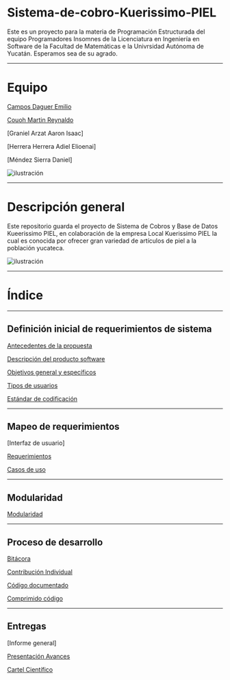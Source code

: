 # Sistema-de-cobro-Kuerissimo-PIEL

 Este es un proyecto para la materia de Programación Estructurada del equipo Programadores Insomnes de la Licenciatura en Ingeniería en Software de la Facultad de Matemáticas e la Univrsidad Autónoma de Yucatán. Esperamos sea de su agrado.
_______________________________________________________________________________________________________________________________________________________________________
# Equipo

[Campos Daguer Emilio](https://github.com/Emcamdag)

[Couoh Martin Reynaldo](https://github.com/ReynaldoCoMa)

[Graniel Arzat Aaron Isaac]

[Herrera Herrera Adiel Elioenai]

[Méndez Sierra Daniel]

![ilustración](https://github.com/Emcamdag/Base-de-datos-Kuerissimo-PIEL/blob/main/Documentos/Fases/Insomnes.jpeg)

_______________________________________________________________________________________________________________________________________________________________________
# Descripción general

Este repositorio guarda el proyecto de Sistema de Cobros y Base de Datos Kueerissimo PIEL, en colaboración de la empresa Local Kuerissimo PIEL la cual es conocida por ofrecer gran variedad de artículos de piel a la población yucateca.

![ilustración](https://github.com/Emcamdag/Base-de-datos-Kuerissimo-PIEL/blob/main/Documentos/Fases/kueri.jpg)
_______________________________________________________________________________________________________________________________________________________________________
# Índice

_______________________________________________________________________________________________________________________________________________________________________

## Definición inicial de requerimientos de sistema
[Antecedentes de la propuesta](https://github.com/Emcamdag/Base-de-datos-Kuerissimo-PIEL/blob/main/Documentos/Fases/Antecedentes.md)

[Descripción del producto software](https://github.com/Emcamdag/Base-de-datos-Kuerissimo-PIEL/blob/main/Documentos/Fases/Descripcion_software.md)

[Objetivos general y específicos](https://github.com/Emcamdag/Base-de-datos-Kuerissimo-PIEL/blob/main/Documentos/Fases/Objetivos.md)

[Tipos de usuarios](https://github.com/Emcamdag/Base-de-datos-Kuerissimo-PIEL/blob/main/Documentos/Fases/Usuarios.md)

[Estándar de codificación](https://github.com/Emcamdag/Base-de-datos-Kuerissimo-PIEL/blob/main/Documentos/Fases/Estandar.md)
_______________________________________________________________________________________________________________________________________________________________________

## Mapeo de requerimientos

[Interfaz de usuario]

[Requerimientos](https://github.com/Emcamdag/Base-de-datos-Kuerissimo-PIEL/blob/main/Documentos/Fases/Requerimientos.pdf)

[Casos de uso](https://github.com/Emcamdag/Base-de-datos-Kuerissimo-PIEL/blob/main/Documentos/Fases/Casos%20de%20uso.pdf)

_______________________________________________________________________________________________________________________________________________________________________
## Modularidad

[Modularidad](https://github.com/Emcamdag/Base-de-datos-Kuerissimo-PIEL/blob/main/Documentos/Fases/Modularidad.pdf)
_______________________________________________________________________________________________________________________________________________________________________
## Proceso de desarrollo

[Bitácora](https://alumnosuady-my.sharepoint.com/:w:/g/personal/a21216378_alumnos_uady_mx/Eax8mF9jaJpLugoQbdWZ_uABq0CyhVtgCJHGMotbFN5zOA?e=pbqcyP)

[Contribución Individual](https://github.com/Emcamdag/Base-de-datos-Kuerissimo-PIEL/blob/main/Documentos/Fases/Métrica%20de%20contribución-%20Programadores%20Insomnes.xlsx)

[Código documentado](https://github.com/Emcamdag/Sistema-de-cobro-Kuerissimo-PIEL/blob/main/Documentos/Fases/GUI_2.c)

[Comprimido código]()
______________________________________________________________________________________________________________________________________________________________________
## Entregas
[Informe general]

[Presentación Avances](https://github.com/Emcamdag/Sistema-de-cobro-e-Inventarios-Insomnes/blob/main/Documentos/Fases/Avances_Programadores%20Insomnes.pptx)

[Cartel Científico](https://github.com/Emcamdag/Sistema-de-cobro-e-Inventarios-Insomnes/blob/main/Documentos/Fases/Sistema%20de%20cobros%20y%20bdd%20Kuerissimo%20PIEL.pdf)
